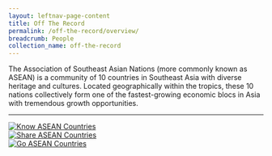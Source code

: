 ```yaml
---
layout: leftnav-page-content
title: Off The Record
permalink: /off-the-record/overview/
breadcrumb: People
collection_name: off-the-record
---
```


The Association of Southeast Asian Nations (more commonly known as ASEAN) is a community of 10 countries in Southeast Asia with diverse heritage and cultures. Located geographically within the tropics, these 10 nations collectively form one of the fastest-growing economic blocs in Asia with tremendous growth opportunities.

---

<div>
	<div class="row is-multiline">
		<div class="col is-one-third-desktop is-one-third-tablet">
			<a href="/asean-countries/know/overview-of-asean-countries"><img src="/images/asean-countries/Know-Test-1.jpg" alt="Know ASEAN Countries"></a>
		</div>
		<div class="col is-one-third-desktop is-one-third-tablet">
			<a href="/asean-countries/share/what-young-people-say/"><img src="/images/asean-countries/Share-Test-1.jpg" alt="Share ASEAN Countries"></a>
		</div>
		<div class="col is-one-third-desktop is-one-third-tablet">
			<a href="/asean-countries/go/for-students/"><img src="/images/asean-countries/Go-Home-Icon.jpg" alt="Go ASEAN Countries"></a>
		</div>
	</div>
</div>
